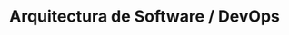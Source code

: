 ---
layout: default
title: Arquitectura de Software / DevOps
nav_order: 1
parent: Taxonomía
has_children: true
---